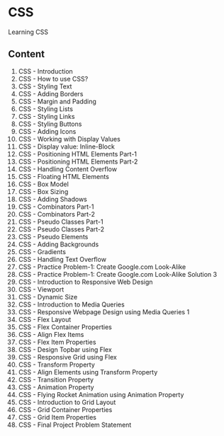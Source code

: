 # CSS

Learning CSS

## Content

1. CSS - Introduction
2. CSS - How to use CSS?
3. CSS - Styling Text
4. CSS - Adding Borders
5. CSS - Margin and Padding
6. CSS - Styling Lists
7. CSS - Styling Links
8. CSS - Styling Buttons
9. CSS - Adding Icons
10. CSS - Working with Display Values
11. CSS - Display value: Inline-Block
12. CSS - Positioning HTML Elements Part-1
13. CSS - Positioning HTML Elements Part-2
14. CSS - Handling Content Overflow
15. CSS - Floating HTML Elements
16. CSS - Box Model
17. CSS - Box Sizing
18. CSS - Adding Shadows
19. CSS - Combinators Part-1
20. CSS - Combinators Part-2
21. CSS - Pseudo Classes Part-1
22. CSS - Pseudo Classes Part-2
23. CSS - Pseudo Elements
24. CSS - Adding Backgrounds
25. CSS - Gradients
26. CSS - Handling Text Overflow
27. CSS - Practice Problem-1: Create Google.com Look-Alike
28. CSS - Practice Problem-1: Create Google.com Look-Alike Solution 3
29. CSS - Introduction to Responsive Web Design
30. CSS - Viewport
31. CSS - Dynamic Size
32. CSS - Introduction to Media Queries
33. CSS - Responsive Webpage Design using Media Queries 1
34. CSS - Flex Layout
35. CSS - Flex Container Properties
36. CSS - Align Flex Items
37. CSS - Flex Item Properties
38. CSS - Design Topbar using Flex
39. CSS - Responsive Grid using Flex
40. CSS - Transform Property
41. CSS - Align Elements using Transform Property
42. CSS - Transition Property
43. CSS - Animation Property
44. CSS - Flying Rocket Animation using Animation Property
45. CSS - Introduction to Grid Layout
46. CSS - Grid Container Properties
47. CSS - Grid Item Properties
48. CSS - Final Project Problem Statement
